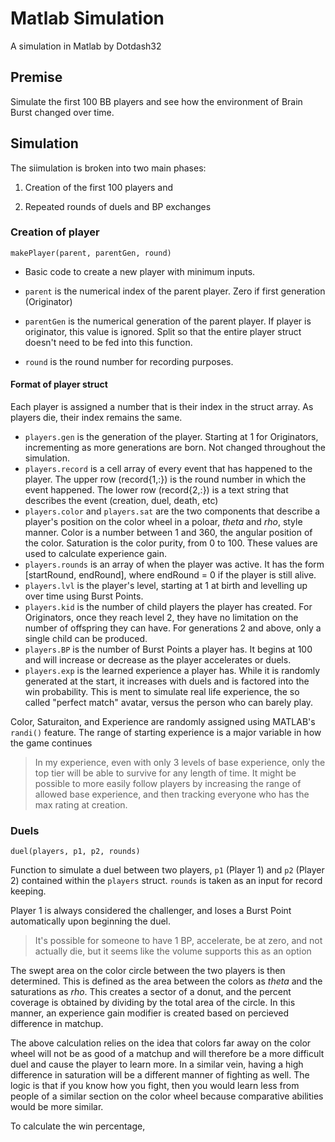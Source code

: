 # Matlab Simulation

A simulation in Matlab by Dotdash32

## Premise

Simulate the first 100 BB players and see how the environment of Brain Burst changed over time.


## Simulation

The siimulation is broken into two main phases:

1. Creation of the first 100 players and

2. Repeated rounds of duels and BP exchanges

### Creation of player  
`makePlayer(parent, parentGen, round)`

* Basic code to create a new player with minimum inputs.

* `parent` is the numerical index of the parent player.  Zero if first generation (Originator)

* `parentGen` is the numerical generation of the parent player.  If player is originator, this value is ignored.  Split so that the entire player struct doesn't need to be fed into this function.

* `round` is the round number for recording purposes.

#### Format of player struct
Each player is assigned a number that is their index in the struct array.  As players die, their index remains the same.
* `players.gen` is the generation of the player.  Starting at 1 for Originators, incrementing as more generations are born.  Not changed throughout the simulation.
* `players.record` is a cell array of every event that has happened to the player.  The upper row (record{1,:}) is the round number in which the event happened.  The lower row (record{2,:}) is a text string that describes the event (creation, duel, death, etc)
* `players.color` and `players.sat` are the two components that describe a player's position on the color wheel in a poloar, *theta* and *rho*, style manner.  Color is a number between 1 and 360, the angular position of the color.  Saturation is the color purity, from 0 to 100.  These values are used to calculate experience gain.
* `players.rounds` is an array of when the player was active.  It has the form [startRound, endRound], where endRound = 0 if the player is still alive.
* `players.lvl` is the player's level, starting at 1 at birth and levelling up over time using Burst Points.
* `players.kid` is the number of child players the player has created.  For Originators, once they reach level 2, they have no limitation on the number of offspring they can have.  For generations 2 and above, only a single child can be produced.
* `players.BP` is the number of Burst Points a player has.  It begins at 100 and will increase or decrease as the player accelerates or duels.
* `players.exp` is the learned experience a player has.  While it is randomly generated at the start, it increases with duels and is factored into the win probability.  This is ment to simulate real life experience, the so called "perfect match" avatar, versus the person who can barely play.

Color, Saturaiton, and Experience are randomly assigned using MATLAB's `randi()` feature.  The range of starting experience is a major variable in how the game continues   
> In my experience, even with only 3 levels of base experience, only the top tier will be able to survive for any length of time.  It might be possible to more easily follow players by increasing the range of allowed base experience, and then tracking everyone who has the max rating at creation.

### Duels 
`duel(players, p1, p2, rounds)`

Function to simulate a duel between two players, `p1` (Player 1) and `p2` (Player 2) contained within the `players` struct.  `rounds` is taken as an input for record keeping.

Player 1 is always considered the challenger, and loses a Burst Point automatically upon beginning the duel.

>It's possible for someone to have 1 BP, accelerate, be at zero, and not actually die, but it seems like the volume supports this as an option

The swept area on the color circle between the two players is then determined.  This is defined as the area between the colors as *theta* and the saturations as *rho*.  This creates a sector of a donut, and the percent coverage is obtained by dividing by the total area of the circle.  In this manner, an experience gain modifier is created based on percieved difference in matchup.

The above calculation relies on the idea that colors far away on the color wheel will not be as good of a matchup and will therefore be a more difficult duel and cause the player to learn more.  In a similar vein, having a high difference in saturation will be a different manner of fighting as well.  The logic is that if you know how you fight, then you would learn less from people of a similar section on the color wheel because comparative abilities would be more similar.

To calculate the win percentage, 